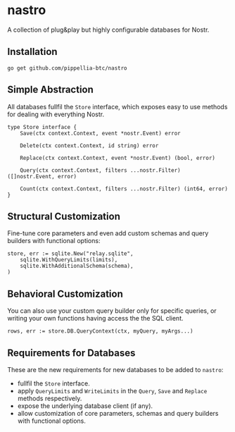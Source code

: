 # nastro
A collection of plug&play but highly configurable databases for Nostr.

## Installation

```
go get github.com/pippellia-btc/nastro
```

## Simple Abstraction

All databases fullfil the `Store` interface, which exposes easy to use methods for dealing with everything Nostr.  

```golang
type Store interface {
	Save(ctx context.Context, event *nostr.Event) error

	Delete(ctx context.Context, id string) error

	Replace(ctx context.Context, event *nostr.Event) (bool, error)

	Query(ctx context.Context, filters ...nostr.Filter) ([]nostr.Event, error)

	Count(ctx context.Context, filters ...nostr.Filter) (int64, error)
}
```

## Structural Customization

Fine-tune core parameters and even add custom schemas and query builders with functional options:

```golang
store, err := sqlite.New("relay.sqlite",
    sqlite.WithQueryLimits(limits),
    sqlite.WithAdditionalSchema(schema),
)
```

## Behavioral Customization

You can also use your custom query builder only for specific queries, or writing your own functions
having access the the SQL client.

```golang
rows, err := store.DB.QueryContext(ctx, myQuery, myArgs...)
```

## Requirements for Databases

These are the new requirements for new databases to be added to `nastro`:
- fullfil the `Store` interface.
- apply `QueryLimits` and `WriteLimits` in the `Query`, `Save` and `Replace` methods respectively.
- expose the underlying database client (if any).
- allow customization of core parameters, schemas and query builders with functional options.
